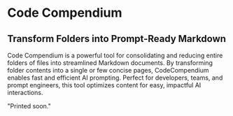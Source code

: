 # Code Compendium

## Transform Folders into Prompt-Ready Markdown

Code Compendium is a powerful tool for consolidating and reducing entire folders of files into streamlined Markdown documents. By transforming folder contents into a single or few concise pages, CodeCompendium enables fast and efficient AI prompting. Perfect for developers, teams, and prompt engineers, this tool optimizes content for easy, impactful AI interactions.

"Printed soon."
